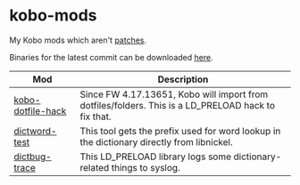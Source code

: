# kobo-mods
My Kobo mods which aren't [patches](https://github.com/geek1011/kobopatch-patches/releases/latest).

Binaries for the latest commit can be downloaded [here](https://ci.appveyor.com/project/geek1011/kobo-mods/build/artifacts).

| Mod | Description |
| --- | --- |
| [kobo-dotfile-hack](./kobo-dotfile-hack) | Since FW 4.17.13651, Kobo will import from dotfiles/folders. This is a LD_PRELOAD hack to fix that. |
| [dictword-test](./dictword-test) | This tool gets the prefix used for word lookup in the dictionary directly from libnickel. |
| [dictbug-trace](./dictbug-trace) | This LD_PRELOAD library logs some dictionary-related things to syslog. |

